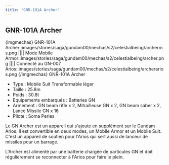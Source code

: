 ```yaml
---
title: "GNR-101A Archer"
---
```


GNR-101A Archer
---------------

{imgmechas}
GNR-101A Archer::images/stories/saga/gundam00/mechas/s2/celestialbeing/archerms.png
||||
Mode Mobile Armor::images/stories/saga/gundam00/mechas/s2/celestialbeing/archer.png
||||
Connecté au GN-007 Arios::images/stories/saga/gundam00/mechas/s2/celestialbeing/archerarios.png
{/imgmechas}
GNR-101A Archer


- Type : Mobile Suit Transformable léger   
- Taille : 25.8m   
- Poids : 30.8t   
- Equipements embarqués : Batteries GN  
- Armement : GN beam rifle x 2, Mitrailleuse GN x 2, GN beam saber x 2, Lance Missile GN x 16  
 - Pilote : Soma Peries


Le GN Archer est un appareil qui s'ajoute en supplément sur le Gundam Arios. Il est convertible en deux modes, un Mobile Armor et un Mobile Suit. C'est un appareil de soutien pour l'Arios qui sert aussi de lanceur de missiles pour un barrage.


L'Archer est alimenté par une batterie chargée de particules GN et doit régulièrement se reconnecter à l'Arios pour faire le plein.


 

